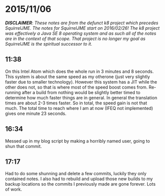 # 2015/11/06

***DISCLAIMER***: _These notes are from the defunct k8 project which_
_precedes SquirrelJME. The notes for SquirrelJME start on 2016/02/26!_
_The k8 project was effectively a Java SE 8 operating system and as such_
_all of the notes are in the context of that scope. That project is no_
_longer my goal as SquirrelJME is the spiritual successor to it._

## 11:38

On this Intel Atom which does the whole run in 3 minutes and 8 seconds. This
system is about the same speed as my otherone (just very slightly faster due
to smaller technology). However this system has a JIT while the other does not,
so that is where most of the speed boost comes from. Re-running after a build
from nothing would be slightly better timed to determine how much faster things
are in general. In general the translation times are about 2-3 times faster.
So in total, the speed gain is not that much. The total time to reach where
I am at now (IFEQ not implemented) gives one minute 23 seconds.

## 16:34

Messed up in my blog script by making a horribly named user, going to shun
that commit.

## 17:17

Had to do some shunning and delete a few commits, luckily they only contained
notes. I also had to rebuild and upload those new builds to my backup
locations so the commits I previously made are gone forever. Lots of work.

